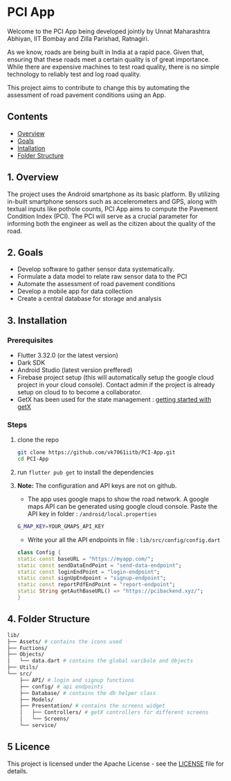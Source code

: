 # PCI App

Welcome to the PCI App being developed jointly by Unnat Maharashtra Abhiyan, IIT Bombay and Zilla Parishad, Ratnagiri.

As we know, roads are being built in India at a rapid pace. Given that, ensuring that these roads meet a certain quality is of great importance. While there are expensive machines to test road quality, there is no simple technology to reliably test and log road quality.

This project aims to contribute to change this by automating the assessment of road pavement conditions using an App.

## Contents
- [Overview](#1-overview)
- [Goals](#2-goals)
- [Intallation](#3-installation)
- [Folder Structure](#4-folder-structure)

## 1. Overview

The project uses the Android smartphone as its basic platform. By utilizing in-built smartphone sensors such as accelerometers and GPS, along with textual inputs like pothole counts, PCI App aims to compute the Pavement Condition Index (PCI). The PCI will serve as a crucial parameter for informing both the engineer as well as the citizen about the quality of the road.

## 2. Goals

- Develop software to gather sensor data systematically.
- Formulate a data model to relate raw sensor data to the PCI
- Automate the assessment of road pavement conditions
- Develop a mobile app for data collection
- Create a central database for storage and analysis

## 3. Installation

### Prerequisites

- Flutter 3.32.0 (or the latest version)
- Dark SDK
- Android Studio (latest version preffered)
- Firebase project setup (this will automatically setup the google cloud project in your cloud console). Contact admin if the project is already setup on cloud to to become a collaborator.
- GetX has been used for the state management : [getting started with getX](https://chornthorn.github.io/getx-docs/docs)

### Steps

1. clone the repo
   ```bash
   git clone https://github.com/vk7061iitb/PCI-App.git
   cd PCI-App
   ```
2. run `flutter pub get` to install the dependencies
3. **Note:** The configuration and API keys are not on github.

   - The app uses google maps to show the road network. A google maps API can be generated using google cloud console.
     Paste the API key in folder : `/android/local.properties`

   ```bash
   G_MAP_KEY=YOUR_GMAPS_API_KEY
   ```

   - Write your all the API endpoints in file : `lib/src/config/config.dart`

   ```dart
   class Config {
   static const baseURL = "https://myapp.com/";
   static const sendDataEndPoint = "send-data-endpoint";
   static const loginEndPoint = "login-endpoint";
   static const signUpEndpoint = "signup-endpoint";
   static const reportPdfEndPoint = "report-endpoint";
   static String getAuthBaseURL() => "https://pcibackend.xyz/";
   }
   ```

## 4. Folder Structure

```bash
lib/
├── Assets/ # contains the icons used
├── Fuctions/        
├── Objects/ 
│   └── data.dart # contains the global varibale and Objects
├── Utils/
└── src/
    ├── API/ # login and signup functions
    ├── config/ # api endpoints
    ├── Database/ # contains the db helper class 
    ├── Models/ 
    ├── Presentation/ # contains the screens widget 
    │   ├── Controllers/ # getX controllers for different screens
    │   └── Screens/
    └── service/
```

## 5 Licence
This project is licensed under the Apache License - see the [LICENSE](LICENSE) file for details.
